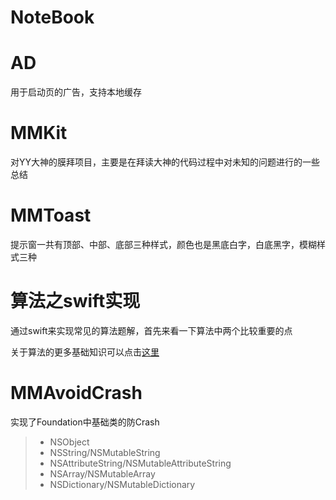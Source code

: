 # NoteBook


# AD

用于启动页的广告，支持本地缓存

# MMKit

对YY大神的膜拜项目，主要是在拜读大神的代码过程中对未知的问题进行的一些总结

# MMToast

提示窗一共有顶部、中部、底部三种样式，颜色也是黑底白字，白底黑字，模糊样式三种

# 算法之swift实现

通过swift来实现常见的算法题解，首先来看一下算法中两个比较重要的点

关于算法的更多基础知识可以点击[这里](https://github.com/mumusa/mumuno/blob/master/MarkDown/%E5%B8%B8%E8%A7%81%E7%AE%97%E6%B3%95%E8%A7%A3%E6%9E%90.md)

# MMAvoidCrash

实现了Foundation中基础类的防Crash

> + NSObject
> + NSString/NSMutableString
> + NSAttributeString/NSMutableAttributeString
> + NSArray/NSMutableArray
> + NSDictionary/NSMutableDictionary


